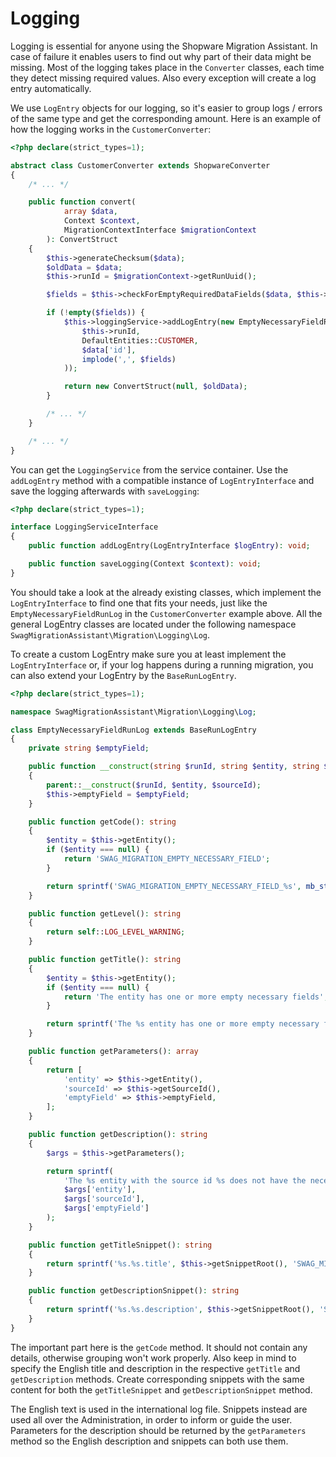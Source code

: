 # Logging

Logging is essential for anyone using the Shopware Migration Assistant. In case of failure it enables users to find out why part of their data might be missing. Most of the logging takes place in the `Converter` classes, each time they detect missing required values. Also every exception will create a log entry automatically.

We use `LogEntry` objects for our logging, so it's easier to group logs / errors of the same type and get the corresponding amount. Here is an example of how the logging works in the `CustomerConverter`:

```php
<?php declare(strict_types=1);

abstract class CustomerConverter extends ShopwareConverter
{
    /* ... */

    public function convert(
            array $data,
            Context $context,
            MigrationContextInterface $migrationContext
        ): ConvertStruct
    {
        $this->generateChecksum($data);
        $oldData = $data;
        $this->runId = $migrationContext->getRunUuid();

        $fields = $this->checkForEmptyRequiredDataFields($data, $this->requiredDataFieldKeys);

        if (!empty($fields)) {
            $this->loggingService->addLogEntry(new EmptyNecessaryFieldRunLog(
                $this->runId,
                DefaultEntities::CUSTOMER,
                $data['id'],
                implode(',', $fields)
            ));

            return new ConvertStruct(null, $oldData);
        }

        /* ... */
    }

    /* ... */
}
```

You can get the `LoggingService` from the service container. Use the `addLogEntry` method with a compatible instance of `LogEntryInterface` and save the logging afterwards with `saveLogging`:

```php
<?php declare(strict_types=1);

interface LoggingServiceInterface
{
    public function addLogEntry(LogEntryInterface $logEntry): void;

    public function saveLogging(Context $context): void;
}
```

You should take a look at the already existing classes, which implement the `LogEntryInterface` to find one that fits your needs, just like the `EmptyNecessaryFieldRunLog` in the `CustomerConverter` example above. All the general LogEntry classes are located under the following namespace `SwagMigrationAssistant\Migration\Logging\Log`.

To create a custom LogEntry make sure you at least implement the `LogEntryInterface` or, if your log happens during a running migration, you can also extend your LogEntry by the `BaseRunLogEntry`.

```php
<?php declare(strict_types=1);

namespace SwagMigrationAssistant\Migration\Logging\Log;

class EmptyNecessaryFieldRunLog extends BaseRunLogEntry
{
    private string $emptyField;

    public function __construct(string $runId, string $entity, string $sourceId, string $emptyField)
    {
        parent::__construct($runId, $entity, $sourceId);
        $this->emptyField = $emptyField;
    }

    public function getCode(): string
    {
        $entity = $this->getEntity();
        if ($entity === null) {
            return 'SWAG_MIGRATION_EMPTY_NECESSARY_FIELD';
        }

        return sprintf('SWAG_MIGRATION_EMPTY_NECESSARY_FIELD_%s', mb_strtoupper($entity));
    }

    public function getLevel(): string
    {
        return self::LOG_LEVEL_WARNING;
    }

    public function getTitle(): string
    {
        $entity = $this->getEntity();
        if ($entity === null) {
            return 'The entity has one or more empty necessary fields';
        }

        return sprintf('The %s entity has one or more empty necessary fields', $entity);
    }

    public function getParameters(): array
    {
        return [
            'entity' => $this->getEntity(),
            'sourceId' => $this->getSourceId(),
            'emptyField' => $this->emptyField,
        ];
    }

    public function getDescription(): string
    {
        $args = $this->getParameters();

        return sprintf(
            'The %s entity with the source id %s does not have the necessary data for the field(s): %s',
            $args['entity'],
            $args['sourceId'],
            $args['emptyField']
        );
    }

    public function getTitleSnippet(): string
    {
        return sprintf('%s.%s.title', $this->getSnippetRoot(), 'SWAG_MIGRATION__SHOPWARE_EMPTY_NECESSARY_DATA_FIELDS');
    }

    public function getDescriptionSnippet(): string
    {
        return sprintf('%s.%s.description', $this->getSnippetRoot(), 'SWAG_MIGRATION__SHOPWARE_EMPTY_NECESSARY_DATA_FIELDS');
    }
}
```

The important part here is the `getCode` method. It should not contain any details, otherwise grouping won't work properly. Also keep in mind to specify the English title and description in the respective `getTitle` and `getDescription` methods. Create corresponding snippets with the same content for both the `getTitleSnippet` and `getDescriptionSnippet` method.

The English text is used in the international log file. Snippets instead are used all over the Administration, in order to inform or guide the user. Parameters for the description should be returned by the `getParameters` method so the English description and snippets can both use them.

